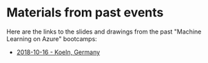 # Materials from past events

Here are the links to the slides and drawings from the past "Machine Learning on Azure" bootcamps:

* [2018-10-16 - Koeln, Germany](https://1drv.ms/u/s!ArmaMTQLU4cHdLIqnqsCVLDzFFk)